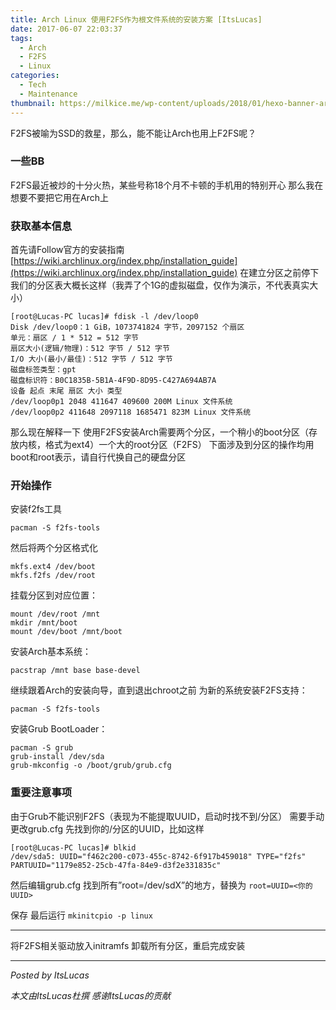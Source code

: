 ```yaml
---
title: Arch Linux 使用F2FS作为根文件系统的安装方案 [ItsLucas]
date: 2017-06-07 22:03:37
tags:
  - Arch
  - F2FS
  - Linux
categories:
  - Tech
  - Maintenance
thumbnail: https://milkice.me/wp-content/uploads/2018/01/hexo-banner-arch-linux-f2fs-installation.png
---
```


F2FS被喻为SSD的救星，那么，能不能让Arch也用上F2FS呢？

### 一些BB
F2FS最近被炒的十分火热，某些号称18个月不卡顿的手机用的特别开心
那么我在想要不要把它用在Arch上

### 获取基本信息
首先请Follow官方的安装指南
[https://wiki.archlinux.org/index.php/installation_guide](https://wiki.archlinux.org/index.php/installation_guide)
在建立分区之前停下
我们的分区表大概长这样（我弄了个1G的虚拟磁盘，仅作为演示，不代表真实大小）
```
[root@Lucas-PC lucas]# fdisk -l /dev/loop0
Disk /dev/loop0：1 GiB，1073741824 字节，2097152 个扇区
单元：扇区 / 1 * 512 = 512 字节
扇区大小(逻辑/物理)：512 字节 / 512 字节
I/O 大小(最小/最佳)：512 字节 / 512 字节
磁盘标签类型：gpt
磁盘标识符：B0C1835B-5B1A-4F9D-8D95-C427A694AB7A
设备 起点 末尾 扇区 大小 类型
/dev/loop0p1 2048 411647 409600 200M Linux 文件系统
/dev/loop0p2 411648 2097118 1685471 823M Linux 文件系统
```
那么现在解释一下
使用F2FS安装Arch需要两个分区，一个稍小的boot分区（存放内核，格式为ext4）一个大的root分区（F2FS）
下面涉及到分区的操作均用boot和root表示，请自行代换自己的硬盘分区

### 开始操作

安装f2fs工具
```
pacman -S f2fs-tools
```

然后将两个分区格式化
```
mkfs.ext4 /dev/boot
mkfs.f2fs /dev/root
```

挂载分区到对应位置：
```
mount /dev/root /mnt
mkdir /mnt/boot
mount /dev/boot /mnt/boot
```

安装Arch基本系统：
```
pacstrap /mnt base base-devel
```

继续跟着Arch的安装向导，直到退出chroot之前
为新的系统安装F2FS支持：
```
pacman -S f2fs-tools
```

安装Grub BootLoader：
```
pacman -S grub
grub-install /dev/sda
grub-mkconfig -o /boot/grub/grub.cfg
```

### 重要注意事项
由于Grub不能识别F2FS（表现为不能提取UUID，启动时找不到/分区）
需要手动更改grub.cfg
先找到你的/分区的UUID，比如这样
```
[root@Lucas-PC lucas]# blkid
/dev/sda5: UUID="f462c200-c073-455c-8742-6f917b459018" TYPE="f2fs" PARTUUID="1179e852-25cb-47fa-84e9-d3f2e331835c"
```

然后编辑grub.cfg
找到所有”root=/dev/sdX”的地方，替换为
`root=UUID=<你的UUID>`

保存
最后运行
`mkinitcpio -p linux`

------

将F2FS相关驱动放入initramfs
卸载所有分区，重启完成安装

------

*Posted by ItsLucas*

*本文由ItsLucas杜撰 感谢ItsLucas的贡献*


